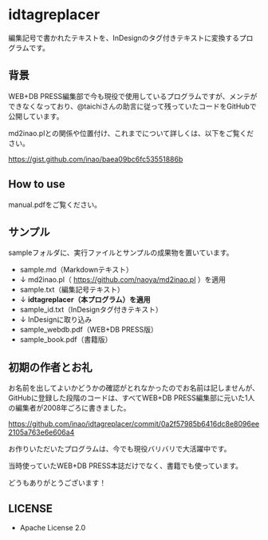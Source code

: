 idtagreplacer
=============

編集記号で書かれたテキストを、InDesignのタグ付きテキストに変換するプログラムです。

背景
----------

WEB+DB PRESS編集部で今も現役で使用しているプログラムですが、メンテができなくなっており、@taichiさんの助言に従って残っていたコードをGitHubで公開しています。

md2inao.plとの関係や位置付け、これまでについて詳しくは、以下をご覧ください。

https://gist.github.com/inao/baea09bc6fc53551886b

How to use
----------

manual.pdfをご覧ください。

サンプル
----------

sampleフォルダに、実行ファイルとサンプルの成果物を置いています。

* sample.md（Markdownテキスト）
 * ↓ md2inao.pl（ https://github.com/naoya/md2inao.pl ）を適用
* sample.txt（編集記号テキスト）
 * ↓ **idtagreplacer（本プログラム）を適用**
* sample_id.txt（InDesignタグ付きテキスト）
 * ↓ InDesignに取り込み
* sample_webdb.pdf（WEB+DB PRESS版）
* sample_book.pdf（書籍版）

初期の作者とお礼
----------

お名前を出してよいかどうかの確認がとれなかったのでお名前は記しませんが、GitHubに登録した段階のコードは、すべてWEB+DB PRESS編集部に元いた1人の編集者が2008年ごろに書きました。

https://github.com/inao/idtagreplacer/commit/0a2f57985b6416dc8e8096ee2105a763e6e606a4

お作りいただいたプログラムは、今でも現役バリバリで大活躍中です。

当時使っていたWEB+DB PRESS本誌だけでなく、書籍でも使っています。

どうもありがとうございます！

LICENSE
----------

* Apache License 2.0
